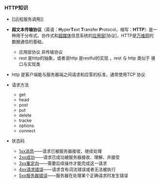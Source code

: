 ### HTTP知识

- [[远程服务调用]]

- **超文本传输协议**（英语：**H**yper**T**ext **T**ransfer **P**rotocol，缩写：**HTTP**）是一种用于分布式、协作式和[超媒体](https://zh.wikipedia.org/wiki/%E8%B6%85%E5%AA%92%E9%AB%94 "超媒体")信息系统的[应用层](https://zh.wikipedia.org/wiki/%E5%BA%94%E7%94%A8%E5%B1%82 "应用层")[协议]，HTTP是[万维网](https://zh.wikipedia.org/wiki/%E5%85%A8%E7%90%83%E8%B3%87%E8%A8%8A%E7%B6%B2 "万维网")的数据通信的基础。
	- 应用层协议 非传输协议
	- rest 是http的抽象，或者说http 是restful的实现 ，rest 与 http 类似于 接口与实现类

- http 是客户端能与服务器端之间请求和应答的标准，通常使用TCP 协议


- 请求方法
	- get 
	- head
	- post
	- put
	- delete
	- tracke
	- options
	- connect
- 状态码
	-   [1xx消息](https://zh.wikipedia.org/wiki/HTTP%E7%8A%B6%E6%80%81%E7%A0%81#1xx%E6%B6%88%E6%81%AF "HTTP状态码")——请求已被服务器接收，继续处理
	-   [2xx成功](https://zh.wikipedia.org/wiki/HTTP%E7%8A%B6%E6%80%81%E7%A0%81#2xx%E6%88%90%E5%8A%9F "HTTP状态码")——请求已成功被服务器接收、理解、并接受
	-   [3xx重定向](https://zh.wikipedia.org/wiki/HTTP%E7%8A%B6%E6%80%81%E7%A0%81#3xx%E9%87%8D%E5%AE%9A%E5%90%91 "HTTP状态码")——需要后续操作才能完成这一请求
	-   [4xx请求错误](https://zh.wikipedia.org/wiki/HTTP%E7%8A%B6%E6%80%81%E7%A0%81#4xx%E8%AF%B7%E6%B1%82%E9%94%99%E8%AF%AF "HTTP状态码")——请求含有词法错误或者无法被执行
	-   [5xx服务器错误](https://zh.wikipedia.org/wiki/HTTP%E7%8A%B6%E6%80%81%E7%A0%81#5xx%E6%9C%8D%E5%8A%A1%E5%99%A8%E9%94%99%E8%AF%AF "HTTP状态码")——服务器在处理某个正确请求时发生错误
